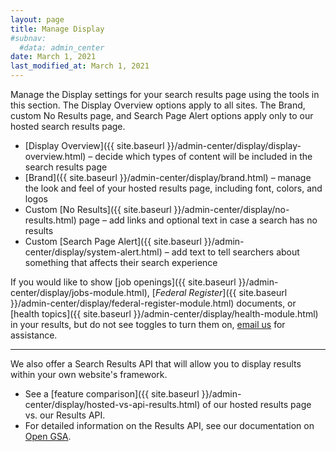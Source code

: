 ```yaml
---
layout: page
title: Manage Display
#subnav:
  #data: admin_center
date: March 1, 2021
last_modified_at: March 1, 2021
---
```


<i class="icon-desktop"></i> Manage the Display settings for your search results page using the tools in this section. The Display Overview options apply to all sites. The Brand, custom No Results page, and Search Page Alert options apply only to our hosted search results page.

* [Display Overview]({{ site.baseurl }}/admin-center/display/display-overview.html) &ndash; decide which types of content will be included in the search results page
* [Brand]({{ site.baseurl }}/admin-center/display/brand.html) &ndash; manage the look and feel of your hosted results page, including font, colors, and logos
* Custom [No Results]({{ site.baseurl }}/admin-center/display/no-results.html) page &ndash; add links and optional text in case a search has no results
* Custom [Search Page Alert]({{ site.baseurl }}/admin-center/display/system-alert.html) &ndash; add text to tell searchers about something that affects their search experience

If you would like to show [job openings]({{ site.baseurl }}/admin-center/display/jobs-module.html), [*Federal Register*]({{ site.baseurl }}/admin-center/display/federal-register-module.html) documents, or [health topics]({{ site.baseurl }}/admin-center/display/health-module.html) in your results, but do not see toggles to turn them on, [email us](mailto:search@gsa.gov) for assistance.

---

We also offer a Search Results API that will allow you to display results within your own website's framework. 

* See a [feature comparison]({{ site.baseurl }}/admin-center/display/hosted-vs-api-results.html) of our hosted results page vs. our Results API.
* For detailed information on the Results API, see our documentation on [Open GSA](https://open.gsa.gov/api/searchgov-results/).